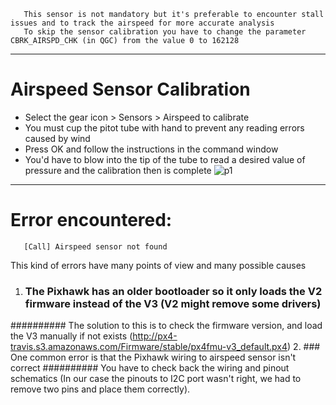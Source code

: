 
       This sensor is not mandatory but it's preferable to encounter stall issues and to track the airspeed for more accurate analysis
       To skip the sensor calibration you have to change the parameter CBRK_AIRSPD_CHK (in QGC) from the value 0 to 162128
------------------------------------------------------------------------------------------------------------------------------
# Airspeed Sensor Calibration
* Select the gear icon > Sensors > Airspeed to calibrate
* You must cup the pitot tube with hand to prevent any reading errors caused by wind
* Press OK and follow the instructions in the command window
* You'd have to blow into the tip of the tube to read a desired value of pressure and the calibration then is complete
![p1](https://docs.qgroundcontrol.com/assets/setup/sensors_airspeed.jpg)
-----------------------------------------------------------------------------------------------------------------------------
# Error encountered:
       [Call] Airspeed sensor not found
This kind of errors have many points of view and many possible causes
1. ### The Pixhawk has an older bootloader so it only loads the V2 firmware instead of the V3 (V2 might remove some drivers)
########## The solution to this is to check the firmware version, and load the V3 manually if not exists (http://px4-travis.s3.amazonaws.com/Firmware/stable/px4fmu-v3_default.px4)
2. ### One common error is that the Pixhawk wiring to airspeed sensor isn't correct
########## You have to check back the wiring and pinout schematics (In our case the pinouts to I2C port wasn't right, we had to remove two pins and place them correctly).
